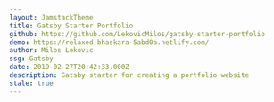 ```yaml
---
layout: JamstackTheme
title: Gatsby Starter Portfolio
github: https://github.com/LekovicMilos/gatsby-starter-portfolio
demo: https://relaxed-bhaskara-5abd0a.netlify.com/
author: Milos Lekovic
ssg: Gatsby
date: 2019-02-27T20:42:33.000Z
description: Gatsby starter for creating a portfolio website
stale: true
---
```

